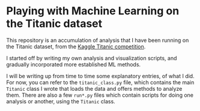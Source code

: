 # Playing with Machine Learning on the Titanic dataset
This repository is an accumulation of analysis that I have been running on the Titanic dataset, from the <a href="https://www.kaggle.com/c/titanic">Kaggle Titanic competition</a>. 

I started off by writing my own analysis and visualization scripts, and gradually incorporated more established ML methods.

I will be writing up from time to time some explanatory entries, of what I did. For now, you can refer to the ``titanic_class.py`` file, which contains the main ``Titanic`` class I wrote that loads the data and offers methods to analyze them. There are also a few ``run*.py`` files which contain scripts for doing one analysis or another, using the ``Titanic`` class.
